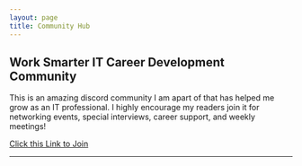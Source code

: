 ```yaml
---
layout: page
title: Community Hub
---
```

## Work Smarter IT Career Development Community

This is an amazing discord community I am apart of that has helped me grow as an IT professional. I highly encourage my readers join it for networking events, special interviews, career support, and weekly meetings!
  
  <a href="https://discord.gg/work-smarter-956006303061393428">Click this Link to Join</a>

---


